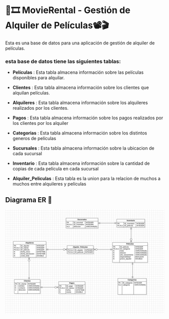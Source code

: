# 🎥🎞️ MovieRental - Gestión de Alquiler de Películas📽️🎬

Esta es una base de datos para una aplicación de gestión de alquiler de películas. 

### esta base de datos tiene las siguientes tablas:

- **Películas** : Esta tabla almacena información sobre las películas disponibles para alquilar.

- **Clientes** : Esta tabla almacena información sobre los clientes que alquilan películas.

- **Alquileres** : Esta tabla almacena información sobre los alquileres realizados por los clientes.

- **Pagos** : Esta tabla almacena información sobre los pagos realizados por los clientes por los alquiler

- **Categorias** : Esta tabla almacena información sobre los distintos generos de películas

- **Sucursales** : Esta tabla almacena información sobre la ubicacion de cada sucursal

- **Inventario** : Esta tabla almacena información sobre la cantidad de copias de cada película en cada sucursal

- **Alquiler_Peliculas** : Esta tabla es la union para la relacion de muchos a muchos entre alquileres y películas

## Diagrama ER 📃

![Diagrama ER](DiagramaER.png)



